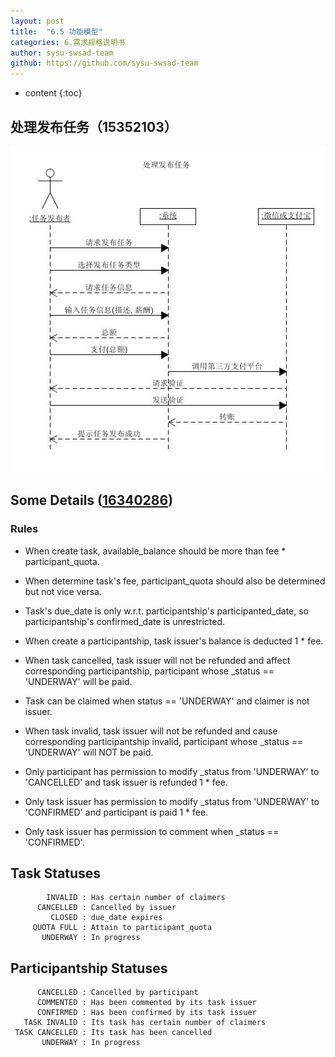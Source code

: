 ```yaml
---
layout: post
title:  "6.5 功能模型"
categories: 6.需求规格说明书
author: sysu-swsad-team
github: https://github.com/sysu-swsad-team
---
```


* content
{:toc}

## 处理发布任务（15352103）
<img src="https://github.com/sysu-swsad-team/sysu-swsad-team.github.io/raw/master/_posts/images/UML/系统顺序图_发布任务.jpg" alt="系统顺序图_发布任务" />

## Some Details ([16340286](https://github.com/Ernie1))

### Rules
 * When create task,
   available_balance should be more than fee * participant_quota.
   
 * When determine task's fee,
   participant_quota should also be determined but not vice versa.
 
 * Task's due_date is only w.r.t. participantship's participanted_date,
   so participantship's confirmed_date is unrestricted.
 
 * When create a participantship,
   task issuer's balance is deducted 1 * fee.
 
 * When task cancelled, task issuer will not be refunded
   and affect corresponding participantship,
   participant whose _status == 'UNDERWAY' will be paid.
   
 * Task can be claimed when status == 'UNDERWAY' and
   claimer is not issuer.
   
 * When task invalid, task issuer will not be refunded
   and cause corresponding participantship invalid,
   participant whose _status == 'UNDERWAY' will NOT be paid.
   
 * Only participant has permission to modify _status
   from 'UNDERWAY' to 'CANCELLED' and task issuer is refunded 1 * fee.
   
 * Only task issuer has permission to modify _status
   from 'UNDERWAY' to 'CONFIRMED' and participant is paid 1 * fee.
   
 * Only task issuer has permission to comment
   when _status == 'CONFIRMED'.

## Task Statuses
```
        INVALID : Has certain number of claimers
      CANCELLED : Cancelled by issuer
         CLOSED : due_date expires
     QUOTA FULL : Attain to participant_quota
       UNDERWAY : In progress
```
## Participantship Statuses
```
      CANCELLED : Cancelled by participant
      COMMENTED : Has been commented by its task issuer
      CONFIRMED : Has been confirmed by its task issuer
   TASK INVALID : Its task has certain number of claimers
 TASK CANCELLED : Its task has been cancelled
       UNDERWAY : In progress
```